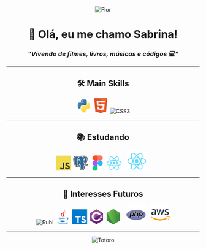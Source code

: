 <div align="center">
<img src="https://i.pinimg.com/originals/57/4a/75/574a754d7e233561ed8e43e3bb2cfce7.gif" width="537" height="273" alt="Flor">  

<div align="center">
  
# 👋 Olá, eu me chamo Sabrina! 

### *"Vivendo de filmes, livros, músicas e códigos 💻"*

---

## **🛠 Main Skills**  
<img src="https://raw.githubusercontent.com/devicons/devicon/master/icons/python/python-original.svg" width="40" height="40" alt="Python">  
<img src="https://raw.githubusercontent.com/devicons/devicon/master/icons/html5/html5-original.svg" width="40" height="40" alt="HTML">
<img src="https://devicon-website.vercel.app/api/css3/original.svg" width="40" height="40" alt="CSS3">

---

## **📚 Estudando**
<img src="https://raw.githubusercontent.com/devicons/devicon/master/icons/javascript/javascript-original.svg" width="40" height="40" alt="JavaScript">  
<img src="https://raw.githubusercontent.com/devicons/devicon/master/icons/postgresql/postgresql-original.svg" width="40" height="40" alt="PostgreSQL">  
<img src="https://raw.githubusercontent.com/devicons/devicon/master/icons/figma/figma-original.svg" width="40" height="40" alt="Figma">
<img src="https://raw.githubusercontent.com/devicons/devicon/master/icons/react/react-original.svg" width="40" height="40" alt="React">
<img src="https://raw.githubusercontent.com/devicons/devicon/master/icons/react/react-original.svg" width="50" alt="React Native" title="React Native" style="margin: 0 10px;"/>

---

## **🚀 Interesses Futuros**
<img src="https://devicon-website.vercel.app/api/ruby/original.svg" width="40" height="40" alt="Rubi">
<img src="https://raw.githubusercontent.com/devicons/devicon/master/icons/java/java-original.svg" width="40" height="40" alt="Java">
<img src="https://raw.githubusercontent.com/devicons/devicon/master/icons/typescript/typescript-original.svg" width="40" height="40" alt="TypeScript">    
<img src="https://raw.githubusercontent.com/devicons/devicon/master/icons/csharp/csharp-original.svg" width="40" height="40" alt="C#">  
<img src="https://raw.githubusercontent.com/devicons/devicon/master/icons/nodejs/nodejs-original.svg" width="40" height="40" alt="Node.js"> 
<img src="https://raw.githubusercontent.com/devicons/devicon/master/icons/php/php-original.svg" width="50" alt="PHP" title="PHP" style="margin: 0 10px;"/>
<img src="https://raw.githubusercontent.com/devicons/devicon/master/icons/amazonwebservices/amazonwebservices-original-wordmark.svg" width="50" alt="AWS">

--- 
<div align="center">
<img src="https://24.media.tumblr.com/34890facd6def1b3e9f7a6771068020b/tumblr_mkkdo2Gw7d1rfjowdo1_500.gif" width="500" height="500" alt="Totoro"> 

</div>
